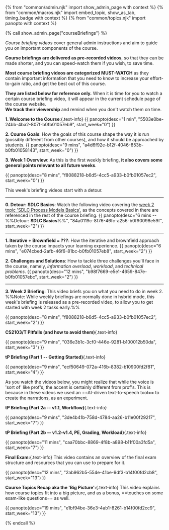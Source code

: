 {% from "common/admin.njk" import show_admin_page with context %}
{% from "common/macros.njk" import embed_topic, show_as_tab, timing_badge with context %}
{% from "common/topics.njk" import  panopto with context %}

{% call show_admin_page("courseBriefings") %}
<div id="main">

<p class="lead text-secondary"><em>Course briefing videos</em> cover general admin instructions and aim to guide you on important components of the course.</p>

**Course briefings are delivered as pre-recorded videos**, so that they can be made shorter, and you can speed-watch them if you wish, to save time.

**Most course briefing videos are categorized MUST-WATCH** as they contain important information that you need to know to increase your effort-to-gain ratio, and get the best out of this course.

**They are listed below for reference only.** When it is time for you to watch a certain course briefing video, it will appear in the current schedule page of the course website.<br>
**We track their viewership** and remind when you don't watch them on time.

<!-- ==================================================== -->

<panel type="info" header="#### Week 1 Course Briefings" expanded>
<div id="course-briefing-w1">

****1. Welcome to the Course****:{.text-info}
{{ panopto(desc="1 min", "5503e0be-24bb-4ba2-807f-b0fb01057eb9", start_week="0") }}

<span class="text-info">****2. Course Goals****</span>: How the goals of this course shape the way it is run (possibly different from other courses), and how it should be approached by students.
{{ panopto(desc="9 mins", "a4d6f92e-b12f-4046-853b-b0fb01058143", start_week="0") }}


<span class="text-info">****3. Week 1 Overview****</span>: As this is the first weekly briefing, **it also covers some general points relevant to all future weeks**.

{{ panopto(desc="8 mins", "f8088218-b6d5-4cc5-a933-b0fb01057ec2", start_week="0") }}
</div>
</panel>

<!-- ==================================================== -->

<panel type="info" header="#### Week 2 Course Briefings" expanded>
<div id="course-briefing-w2">

This week's briefing videos start with a detour.

<div class="indented-level2">

---

<span class="text-info">****0. Detour: SDLC Basics****</span>: Watch the following video covering the [week 2 topic 'SDLC Process Models Basics'](topics.html#W2-2), as the concepts covered in there are referenced in the rest of the course briefing.
{{ panopto(desc="6 mins -- %%Detour: **SDLC Basics**%%", "84a0119c-8f76-46fc-a256-b0f90098e59f", start_week="2") }}

---
</div>


<span class="text-info">****1. Iterative + Brownfield = ???****</span>: How the iterative and brownfield approach taken by the course impacts your learning experience.
{{ panopto(desc="6 mins", "e074cbed-2afb-46f6-81bc-b0fb01057eb8", start_week="2") }}

<span class="text-info">****2. Challenges and Solutions****</span>: How to tackle three challenges you'll face in the course, namely, _information overload_, _workload_, and _technical problems_.
{{ panopto(desc="12 mins", "b98f7669-e5e1-4659-847e-b0fb01057ebc", start_week="2") }}

---

<span class="text-info">****3. Week 2 Briefing****</span>: This video briefs you on what you need to do in week 2.<br>
%%Note: While weekly briefings are normally done in hybrid mode, this week's briefing is released as a pre-recorded video, to allow you to get started with week 2 tasks early.%%

{{ panopto(desc="8 mins", "f8088218-b6d5-4cc5-a933-b0fb01057ec2", start_week="2") }}
</div>
</panel>

<!-- ==================================================== -->

<panel type="info" header="#### Week 3 Course Briefings" expanded>
<div id="course-briefing-w3">


****CS2103/T Pitfalls (and how to avoid them)****{.text-info}

{{ panopto(desc="9 mins", "036e3b1c-3cf0-446e-9281-b100012b50da", start_week="3") }}

</div>
</panel>

<!-- ==================================================== -->

<panel type="info" header="#### Week 4 Course Briefings" expanded>
<div id="course-briefing-w4">


****tP Briefing (Part 1 -- Getting Started)****{.text-info}

{{ panopto(desc="9 mins", "ecf50649-072a-416b-8382-b10900fd2f81", start_week="4") }}

</div>
</panel>

<!-- ==================================================== -->

<panel type="info" header="#### Week 7 Course Briefings" expanded>
<div id="course-briefing-w7">

<box type="warning" header="Noticed anything odd about the videos below?" seamless>

As you watch the videos below, you might realize that while the voice is 'sort of' like prof's, the accent is certainly different from prof's. This is because in these videos we used an ==AI-driven text-to-speech tool== to create the narrations, as an experiment.
</box>

****tP Briefing (Part 2a -- v1.1, Workflow)****{.text-info}


{{ panopto(desc="9 mins", "3de4b41b-758d-4784-aa26-b11e00f29217", start_week="7") }}

****tP Briefing (Part 2b -- v1.2-v1.4, PE, Grading, Workload)****{.text-info}

{{ panopto(desc="11 mins", "caa70bbc-8869-4f8b-a898-b11f00a3fd5a", start_week="7") }}

</div>
</panel>

<!-- ==================================================== -->

<panel type="info" header="#### Week 13 Course Briefings" expanded>
<div id="course-briefing-w13">

****Final Exam:****{.text-info} This video contains an overview of the final exam structure and resources that you can use to prepare for it.

{{ panopto(desc="12 mins", "2ab962b5-554e-41be-9df3-b14f00fd2cb8", start_week="13") }}

****Course Topics Recap aka the 'Big Picture':****{.text-info} This video explains how course topics fit into a big picture, and as a bonus, ==touches on some exam-like questions== as well.

{{ panopto(desc="19 mins", "e1bf94be-36e3-4ab1-8261-b14f00fd2cc9", start_week="13") }}

</div>
</panel>

<!-- ==================================================== -->

</div>
{% endcall %}
